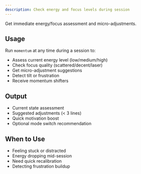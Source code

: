 ```yaml
---
description: Check energy and focus levels during session
---
```


Get immediate energy/focus assessment and micro-adjustments.

## Usage
Run `momentum` at any time during a session to:
- Assess current energy level (low/medium/high)
- Check focus quality (scattered/decent/laser)
- Get micro-adjustment suggestions
- Detect tilt or frustration
- Receive momentum shifters

## Output
- Current state assessment
- Suggested adjustments (< 3 lines)
- Quick motivation boost
- Optional mode switch recommendation

## When to Use
- Feeling stuck or distracted
- Energy dropping mid-session
- Need quick recalibration
- Detecting frustration buildup